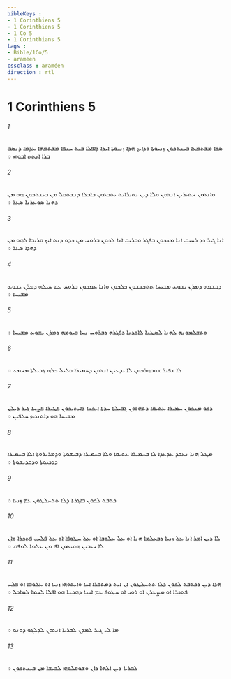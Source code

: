 ```yaml
---
bibleKeys : 
- 1 Corinthiens 5
- 1 Corinthiens 5
- 1 Co 5
- 1 Corinthians 5
tags : 
- Bible/1Co/5
- araméen
cssclass : araméen
direction : rtl
---
```


# 1 Corinthiens 5

###### 1
ܤܟܐ ܡܫܬܡܥܐ ܒܝܢܬܟܘܢ ܙܢܝܘܬܐ ܘܕܐܝܟ ܗܕܐ ܙܢܝܘܬܐ ܐܝܕܐ ܕܐܦܠܐ ܒܝܬ ܚܢܦܐ ܡܫܬܡܗܐ ܥܕܡܐ ܕܢܤܒ ܒܪܐ ܐܢܬܬ ܐܒܘܗܝ ܀
###### 2
ܘܐܢܬܘܢ ܚܬܝܪܝܢ ܐܢܬܘܢ ܘܠܐ ܕܝܢ ܝܬܝܪܐܝܬ ܝܬܒܬܘܢ ܒܐܒܠܐ ܕܢܫܬܩܠ ܡܢ ܒܝܢܬܟܘܢ ܗܘ ܡܢ ܕܗܢܐ ܤܘܥܪܢܐ ܤܥܪ ܀
###### 3
ܐܢܐ ܓܝܪ ܟܕ ܪܚܝܩ ܐܢܐ ܡܢܟܘܢ ܒܦܓܪ ܘܩܪܝܒ ܐܢܐ ܠܟܘܢ ܒܪܘܚ ܡܢ ܟܕܘ ܕܢܬ ܐܝܟ ܩܪܝܒܐ ܠܗܘ ܡܢ ܕܗܕܐ ܤܥܪ ܀
###### 4
ܕܒܫܡܗ ܕܡܪܢ ܝܫܘܥ ܡܫܝܚܐ ܬܬܟܢܫܘܢ ܟܠܟܘܢ ܘܐܢܐ ܥܡܟܘܢ ܒܪܘܚ ܥܡ ܚܝܠܗ ܕܡܪܢ ܝܫܘܥ ܡܫܝܚܐ ܀
###### 5
ܘܬܫܠܡܘܢܗ ܠܗܢܐ ܠܤܛܢܐ ܠܐܒܕܢܐ ܕܦܓܪܗ ܕܒܪܘܚ ܢܚܐ ܒܝܘܡܗ ܕܡܪܢ ܝܫܘܥ ܡܫܝܚܐ ܀
###### 6
ܠܐ ܫܦܝܪ ܫܘܒܗܪܟܘܢ ܠܐ ܝܕܥܝܢ ܐܢܬܘܢ ܕܚܡܝܪܐ ܩܠܝܠ ܟܠܗ ܓܒܝܠܬܐ ܡܚܡܥ ܀
###### 7
ܕܟܘ ܡܢܟܘܢ ܚܡܝܪܐ ܥܬܝܩܐ ܕܬܗܘܘܢ ܓܒܝܠܬܐ ܚܕܬܐ ܐܝܟܢܐ ܕܐܝܬܝܟܘܢ ܦܛܝܪܐ ܦܨܚܐ ܓܝܪ ܕܝܠܢ ܡܫܝܚܐ ܗܘ ܕܐܬܢܟܤ ܚܠܦܝܢ ܀
###### 8
ܡܛܠ ܗܢܐ ܢܥܒܕ ܥܕܥܕܐ ܠܐ ܒܚܡܝܪܐ ܥܬܝܩܐ ܘܠܐ ܒܚܡܝܪܐ ܕܒܝܫܘܬܐ ܘܕܡܪܝܪܘܬܐ ܐܠܐ ܒܚܡܝܪܐ ܕܕܟܝܘܬܐ ܘܕܩܕܝܫܘܬܐ ܀
###### 9
ܟܬܒܬ ܠܟܘܢ ܒܐܓܪܬܐ ܕܠܐ ܬܬܚܠܛܘܢ ܥܡ ܙܢܝܐ ܀
###### 10
ܠܐ ܕܝܢ ܐܡܪ ܐܢܐ ܥܠ ܙܢܝܐ ܕܒܥܠܡܐ ܗܢܐ ܐܘ ܥܠ ܥܠܘܒܐ ܐܘ ܥܠ ܚܛܘܦܐ ܐܘ ܥܠ ܦܠܚܝ ܦܬܟܪܐ ܘܐܢ ܠܐ ܚܝܒܝܢ ܗܘܝܬܘܢ ܐܦ ܡܢ ܥܠܡܐ ܠܡܦܩ ܀
###### 11
ܗܕܐ ܕܝܢ ܕܟܬܒܬ ܠܟܘܢ ܕܠܐ ܬܬܚܠܛܘܢ ܐܢ ܐܝܬ ܕܡܬܩܪܐ ܐܚܐ ܘܐܝܬܘܗܝ ܙܢܝܐ ܐܘ ܥܠܘܒܐ ܐܘ ܦܠܚ ܦܬܟܪܐ ܐܘ ܡܨܥܪܢ ܐܘ ܪܘܝ ܐܘ ܚܛܘܦ ܥܡ ܐܝܢܐ ܕܗܟܢܐ ܗܘ ܐܦܠܐ ܠܚܡܐ ܠܡܐܟܠ ܀
###### 12
ܡܐ ܠܝ ܓܝܪ ܠܡܕܢ ܠܒܪܝܐ ܐܢܬܘܢ ܠܕܠܓܘ ܕܘܢܘ ܀
###### 13
ܠܒܪܝܐ ܕܝܢ ܐܠܗܐ ܕܐܢ ܘܫܘܩܠܘܗܝ ܠܒܝܫܐ ܡܢ ܒܝܢܬܟܘܢ ܀
